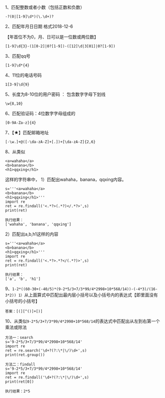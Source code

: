 1、匹配整数或者小数（包括正数和负数）

```
-?(0|[1-9]\d*)(\.\d+)?
```

2、匹配年月日日期 格式2018-12-6

【年首位不为0，月、日可以是一位数或两位数】

```
[1-9]\d{3}-(1[0-2]|0?[1-9])-([12]\d|3[01]|0?[1-9])
```

3、匹配qq号

```
[1-9]\d*{4}
```

4、11位的电话号码

```
1[3-9]\d{9}
```

5、长度为8-10位的用户密码 ： 包含数字字母下划线

```
\w{8,10}
```

6、匹配验证码：4位数字字母组成的

```
[0-9A-Za-z]{4}
```

7、【★】匹配邮箱地址

```
[-\w.]+@([-\da-zA-Z]+[.])+[\da-zA-Z]{2,6}
```

8、从类似

```
<a>wahaha</a>
<b>banana</b>
<h1>qqxing</h1>
```

这样的字符串中，
1）匹配出wahaha，banana，qqxing内容。

```
s='''<a>wahaha</a>
<b>banana</b>
<h1>qqxing</h1>'''
import re
ret = re.findall('<.*?>(.*?)</.*?>',s)
print(ret)

执行结果：
['wahaha', 'banana', 'qqxing']
```

2）匹配出a,b,h1这样的内容

```
s='''<a>wahaha</a>
<b>banana</b>
<h1>qqxing</h1>'''
import re
ret = re.findall('<.*?>.*?</(.*?)>',s)
print(ret)

执行结果：
['a', 'b', 'h1']
```

9、`1-2*((60-30+(-40/5)*(9-2*5/3+7/3*99/4*2998+10*568/14))-(-4*3)/(16-3*2))
1）`从上面算式中匹配出最内层小括号以及小括号内的表达式【即里面没有小括号的小括号】

```
答案：[(][^()]+[)]
```

10、从类似`9-2*5/3+7/3*99/4*2998+10*568/14`的表达式中匹配出从左到右第一个乘法或除法

```
方法一：search
s='9-2*5/3+7/3*99/4*2998+10*568/14'
import re
ret = re.search('\d+?(?:\*|\/)\d+',s)
print(ret.group())

方法二：findall
s='9-2*5/3+7/3*99/4*2998+10*568/14'
import re
ret = re.findall('\d+?(?:\*|\/)\d+',s)
print(ret[0])

执行结果：2*5
```

